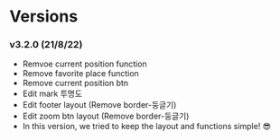 # Versions

### v3.2.0 (21/8/22)
- Remvoe current position function
- Remove favorite place function
- Remove current position btn
- Edit mark 투명도
- Edit footer layout (Remove border-둥글기) 
- Edit zoom btn layout (Remove border-둥글기)
- In this version, we tried to keep the layout and functions simple! 😎
